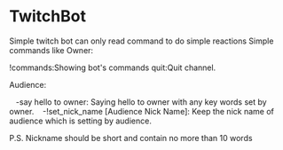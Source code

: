 # TwitchBot
Simple twitch bot can only read command to do simple reactions
Simple commands like
Owner:

 !commands:Showing bot's commands
 quit:Quit channel.

Audience:

    -say hello to owner: Saying hello to owner with any key words set by owner.
    -!set_nick_name [Audience Nick Name]: Keep the nick name of audience which is setting by audience.

P.S. Nickname should be short and contain no more than 10 words
